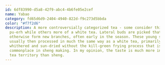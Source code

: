 ```yaml
---
id: 6df83990-d5a8-42f9-abc4-4b6fe05e2cef
name: Yabao
category: fd65d6d9-2404-4940-822d-f9c273d5bbda
color: "#f7f2d6"
description: A more controversially categorized tea - some consider this a raw
  pu-erh while others more of a white tea. Lateral buds are picked that would
  otherwise form new branches, often early in the season. These young shoots are
  usually then processed in much the same way as a white tea, primarily
  whithered and sun-dried without the kill-green frying process that is
  commonplace in sheng making. In my opinion, the taste is much more in white
  tea territory than sheng.
---
```

